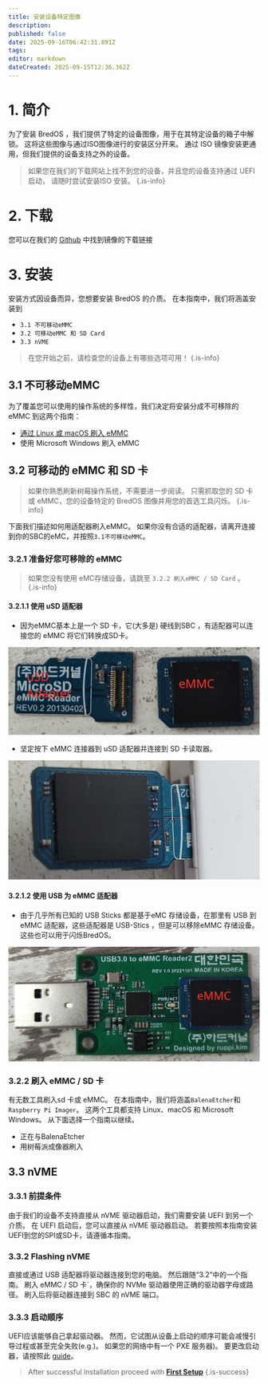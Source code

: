 ```yaml
---
title: 安装设备特定图像
description:
published: false
date: 2025-09-16T06:42:31.891Z
tags:
editor: markdown
dateCreated: 2025-09-15T12:36.362Z
---
```


# 1. 简介

为了安装 BredOS ，我们提供了特定的设备图像，用于在其特定设备的箱子中解锁。 这将这些图像与通过ISO图像进行的安装区分开来。 通过 ISO 镜像安装更通用，但我们提供的设备支持之外的设备。

> 如果您在我们的下载网站上找不到您的设备，并且您的设备支持通过 UEFI 启动， 请随时尝试安装ISO 安装。
> {.is-info}

# 2. 下载

您可以在我们的 [Github](https://github.com/BredOS/images/releases/latest) 中找到镜像的下载链接

# 3. 安装

安装方式因设备而异，您想要安装 BredOS 的介质。 在本指南中，我们将涵盖安装到

- `3.1 不可移动eMMC`
- `3.2 可移动eMMC 和 SD Card`
- `3.3 nVME`

> 在您开始之前，请检查您的设备上有哪些选项可用！
> {.is-info}

## 3.1 不可移动eMMC

为了覆盖您可以使用的操作系统的多样性，我们决定将安装分成不可移除的 eMMC 到这两个指南：

- [通过 Linux 或 macOS 刷入 eMMC ](/en/install/device-specific-image/Flashing-the-eMMC-with-Linux-or-macOS)
- 使用 Microsoft Windows 刷入 eMMC

## 3.2 可移动的 eMMC 和 SD 卡

> 如果你熟悉刷新树莓操作系统，不需要进一步阅读。 只需抓取您的 SD 卡或 eMMC，您的设备特定的 BredOS 图像并用您的首选工具闪烁。
> {.is-info}

下面我们描述如何用适配器刷入eMMC。 如果你没有合适的适配器，请离开连接到你的SBC的eMC，并按照`3.1不可移动eMMC`。

### 3.2.1 准备好您可移除的 eMMC

> 如果您没有使用 eMC存储设备，请跳至 `3.2.2 刷入eMMC / SD Card` 。
> {.is-info}

#### 3.2.1.1 使用 uSD 适配器

- 因为eMMC基本上是一个 SD 卡，它(大多是) 硬线到SBC ，有适配器可以连接您的 eMMC 将它们转换成SD卡。

![usd-emmc-cut.png](/installation-dsi/usd-emmc-cut.png)

- 坚定按下 eMMC 连接器到 uSD 适配器并连接到 SD 卡读取器。

![usd-connected-cut.png](/installation-dsi/usd-connected-cut.png)

#### 3.2.1.2 使用 USB 为 eMMC 适配器

- 由于几乎所有已知的 USB Sticks 都是基于eMC 存储设备，在那里有 USB 到 eMMC 适配器，这些适配器是 USB-Stics ，但是可以移除eMMC 存储设备。 这些也可以用于闪烁BredOS。

![emmc-reader-cut.png](/installation-dsi/emmc-reader-cut.png)

### 3.2.2 刷入 eMMC / SD 卡

有无数工具刷入sd 卡或 eMMC。 在本指南中，我们将涵盖`BalenaEtcher`和`Raspberry Pi Imager`。 这两个工具都支持 Linux、macOS 和 Microsoft Windows。 从下面选择一个指南以继续。

- 正在与BalenaEtcher
- 用树莓派成像器刷入

## 3.3 nVME

### 3.3.1 前提条件

由于我们的设备不支持直接从 nVME 驱动器启动，我们需要安装 UEFI 到另一个介质。 在 UEFI 启动后，您可以直接从 nVME 驱动器启动。 若要按照本指南安装UEFI到您的SPI或SD卡，请遵循本指南。

### 3.3.2 Flashing nVME

直接或通过 USB 适配器将驱动器连接到您的电脑。 然后跟随“3.2”中的一个指南。 刷入 eMMC / SD 卡\`，确保你的 NVMe 驱动器使用正确的驱动器字母或路径。 刷入后将驱动器连接到 SBC 的 nVME 端口。

### 3.3.3 启动顺序

UEFI应该能够自己拿起驱动器。 然而，它试图从设备上启动的顺序可能会减慢引导过程或甚至完全失败(e.g.)。 如果您的网络中有一个 PXE 服务器)。 要更改启动器，请按照此 [guide](/en/how-to/change-default-boot-order-rk3588)。

> After successful installation proceed with [**First Setup**](/en/install/first-setup)
> {.is-success}
